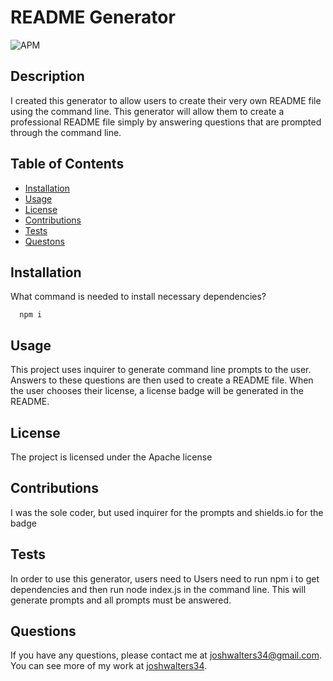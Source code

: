  
# README Generator

![APM](https://img.shields.io/badge/licence-Apache-blue)
## Description
  I created this generator to allow users to create their very own README file using the command line.  This generator will allow them to create a professional README file simply by answering questions that are prompted through the command line. 

## Table of Contents
   - [Installation](#installation)
   - [Usage](#usage)
   - [License](#license)
   - [Contributions](#contributions)
   - [Tests](#tests)
   - [Questons](#questions)

## Installation 
  What command is needed to install necessary dependencies?

      npm i

## Usage
  This project uses inquirer to generate command line prompts to the user.  Answers to these questions are then used to create a README file.  When the user chooses their license, a license badge will be generated in the README.  

## License
  The project is licensed under the Apache license

## Contributions
  I was the sole coder, but used inquirer for the prompts and shields.io for the badge

## Tests
  In order to use this generator, users need to Users need to run npm i to get dependencies and then run node index.js in the command line.  This will generate prompts and all prompts must be answered.

## Questions
If you have any questions, please contact me at <joshwalters34@gmail.com>.  You can see more of my work at [joshwalters34](https://github.com/joshwalters34).
    